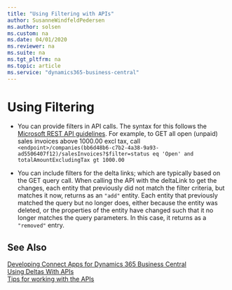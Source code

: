 ```yaml
---
title: "Using Filtering with APIs"
author: SusanneWindfeldPedersen
ms.author: solsen
ms.custom: na
ms.date: 04/01/2020
ms.reviewer: na
ms.suite: na
ms.tgt_pltfrm: na
ms.topic: article
ms.service: "dynamics365-business-central"
---
```


# Using Filtering

+ You can provide filters in API calls. The syntax for this follows the [Microsoft REST API guidelines](https://github.com/Microsoft/api-guidelines/blob/master/Guidelines.md#97-filtering). For example, to GET all open (unpaid) sales invoices above 1000.00 excl tax, call `<endpoint>/companies(bb6d48b6-c7b2-4a38-9a93-ad5506407f12)/salesInvoices?$filter=status eq 'Open' and totalAmountExcludingTax gt 1000.00`

+ You can include filters for the delta links; which are typically based on the GET query call. When calling the API with the deltaLink to get the changes, each entity that previously did not match the filter criteria, but matches it now, returns as an `"add"` entity. Each entity that previously matched the query but no longer does, either because the entity was deleted, or the properties of the entity have changed such that it no longer matches the query parameters. In this case, it returns as a `"removed"` entry.

## See Also
[Developing Connect Apps for Dynamics 365 Business Central](devenv-develop-connect-apps.md)  
[Using Deltas With APIs](devenv-connect-apps-delta.md)  
[Tips for working with the APIs](devenv-connect-apps-tips.md)  

